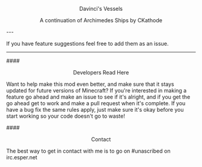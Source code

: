 <p style='text-align: center;'>Davinci's Vessels</p>
<p style='text-align: center;'>A continuation of Archimedes Ships by CKathode</p>
---

If you have feature suggestions feel free to add them as an issue.

---

####<p style='text-align: center;'>Developers Read Here</p>

Want to help make this mod even better, and make sure that it stays updated for future versions of Minecraft? If you're interested in making a feature go ahead and make an issue to see if it's alright, and if you get the go ahead get to work and make a pull request when it's complete. If you have a bug fix the same rules apply, just make sure it's okay before you start working so your code doesn't go to waste!

####<p style='text-align: center;'>Contact</p>

The best way to get in contact with me is to go on #unascribed on irc.esper.net
